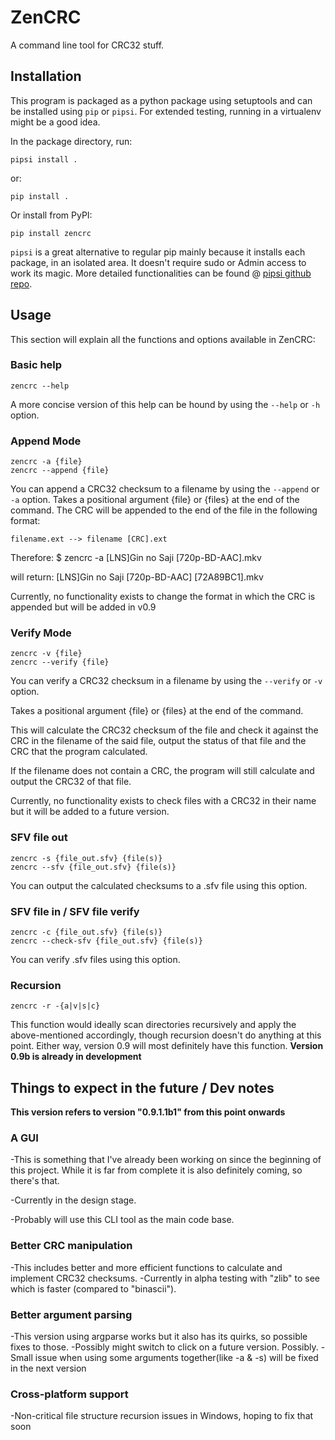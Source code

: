 # ZenCRC

A command line tool for CRC32 stuff.

## Installation

This program is packaged as a python package using setuptools and can be installed using `pip` or `pipsi`.
For extended testing, running in a virtualenv might be a good idea.

In the package directory, run:

    pipsi install .

or:

    pip install .

Or install from PyPI:

    pip install zencrc

`pipsi` is a great alternative to regular pip mainly because it installs
each package, in an isolated area.
It doesn't require sudo or Admin access to work its magic.
More detailed functionalities can be found @ [pipsi github repo](https://github.com/mitsuhiko/pipsi#readme).

## Usage

This section will explain all the functions and options available in ZenCRC:

### Basic help

    zencrc --help

A more concise version of this help can be hound by using the `--help` or `-h`
option.

### Append Mode

    zencrc -a {file}
    zencrc --append {file}

You can append a CRC32 checksum to a filename by using the `--append` or `-a`
option.
Takes a positional argument {file} or {files} at the end of the command.
The CRC will be appended to the end of the file in the following format:

    filename.ext --> filename [CRC].ext

Therefore:
    $ zencrc -a [LNS]Gin no Saji [720p-BD-AAC].mkv

will return:
    [LNS]Gin no Saji [720p-BD-AAC] [72A89BC1].mkv

Currently, no functionality exists to change the format in which the CRC
is appended but will be added in v0.9

### Verify Mode

    zencrc -v {file}
    zencrc --verify {file}

You can verify a CRC32 checksum in a filename by using the `--verify` or `-v`
option.

Takes a positional argument {file} or {files} at the end of the command.

This will calculate the CRC32 checksum of the file and check it against the CRC in the filename of the said file, output the status of that file and the CRC that the program calculated.

If the filename does not contain a CRC, the program will still calculate
and output the CRC32 of that file.

Currently, no functionality exists to check files with a CRC32 in their name but it will be added to a future version.

### SFV file out

    zencrc -s {file_out.sfv} {file(s)}
    zencrc --sfv {file_out.sfv} {file(s)}

You can output the calculated checksums to a .sfv file using this option.

### SFV file in / SFV file verify

    zencrc -c {file_out.sfv} {file(s)}
    zencrc --check-sfv {file_out.sfv} {file(s)}

You can verify .sfv files using this option.

### Recursion

    zencrc -r -{a|v|s|c}

This function would ideally scan directories recursively and apply the
above-mentioned accordingly, though recursion doesn't do anything
at this point. Either way, version 0.9 will most definitely have this function.
__Version 0.9b is already in development__

## Things to expect in the future / Dev notes

__This version refers to version "0.9.1.1b1" from this point onwards__

### A GUI

-This is something that I've already been working on since the beginning of this project.
 While it is far from complete it is also definitely coming, so there's that.

-Currently in the design stage.

-Probably will use this CLI tool as the main code base.

### Better CRC manipulation

-This includes better and more efficient functions to calculate and implement CRC32 checksums.
-Currently in alpha testing with "zlib" to see which is faster (compared to "binascii").

### Better argument parsing

-This version using argparse works but it also has its quirks, so possible fixes to those.
-Possibly might switch to click on a future version. Possibly.
-Small issue when using some arguments together(like -a & -s) will be fixed in the next version

### Cross-platform support

-Non-critical file structure recursion issues in Windows, hoping to fix that soon
